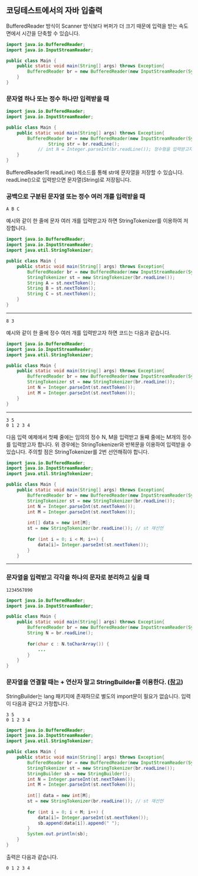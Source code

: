 ## 코딩테스트에서의 자바 입출력
BufferedReader 방식이 Scanner 방식보다 버퍼가 더 크기 때문에 입력을 받는 속도 면에서 시간을 단축할 수 있습니다.
```Java
import java.io.BufferedReader;
import java.io.InputStreamReader;

public class Main {
	public static void main(String[] args) throws Exception{
		BufferedReader br = new BufferedReader(new InputStreamReader(System.in));
	}
}
```
### 문자열 하나 또는 정수 하나만 입력받을 때
```Java
import java.io.BufferedReader;
import java.io.InputStreamReader;

public class Main {
	public static void main(String[] args) throws Exception{
		BufferedReader br = new BufferedReader(new InputStreamReader(System.in));
            	String str = br.readLine();
            // int N = Integer.parseInt(br.readLine()); 정수형을 입력받고자 함
	}
}
```
BufferedReader의 readLine() 메소드를 통해 str에 문자열을 저장할 수 있습니다. readLine()으로 입력받으면 문자열(String)로 저장됩니다.
### 공백으로 구분된 문자열 또는 정수 여러 개를 입력받을 때
```
A B C
```
예시와 같이 한 줄에 문자 여러 개를 입력받고자 하면 StringTokenizer를 이용하여 저장합니다.
```Java
import java.io.BufferedReader;
import java.io.InputStreamReader;
import java.util.StringTokenizer;

public class Main {
	public static void main(String[] args) throws Exception{
		BufferedReader br = new BufferedReader(new InputStreamReader(System.in));
		StringTokenizer st = new StringTokenizer(br.readLine());
		String A = st.nextToken();
		String B = st.nextToken();
		String C = st.nextToken();
	}
}
```
<hr/>

```
8 3
```

예시와 같이 한 줄에 정수 여러 개를 입력받고자 하면 코드는 다음과 같습니다.
```Java
import java.io.BufferedReader;
import java.io.InputStreamReader;
import java.util.StringTokenizer;

public class Main {
	public static void main(String[] args) throws Exception{
		BufferedReader br = new BufferedReader(new InputStreamReader(System.in));
		StringTokenizer st = new StringTokenizer(br.readLine());
		int N = Integer.parseInt(st.nextToken());
		int M = Integer.parseInt(st.nextToken());
	}
}
```
<hr/>

```
3 5
0 1 2 3 4
```

다음 입력 예제에서 첫째 줄에는 임의의 정수 N, M을 입력받고 둘째 줄에는 M개의 정수를 입력받고자 합니다. 위 경우에는 StringTokenizer와 반복문을 이용하여 입력받을 수 있습니다. 주의할 점은 StringTokenizer를 2번 선언해줘야 합니다.
```Java
import java.io.BufferedReader;
import java.io.InputStreamReader;
import java.util.StringTokenizer;

public class Main {
	public static void main(String[] args) throws Exception{
		BufferedReader br = new BufferedReader(new InputStreamReader(System.in));
		StringTokenizer st = new StringTokenizer(br.readLine());
		int N = Integer.parseInt(st.nextToken());
		int M = Integer.parseInt(st.nextToken());
		
		int[] data = new int[M];
		st = new StringTokenizer(br.readLine()); // st 재선언
		
		for (int i = 0; i < M; i++) {
			data[i]= Integer.parseInt(st.nextToken());
		}	
	}
```
<hr/>

### 문자열을 입력받고 각각을 하나의 문자로 분리하고 싶을 때

```
1234567890
```
```Java
import java.io.BufferedReader;
import java.io.InputStreamReader;

public class Main {
	public static void main(String[] args) throws Exception{
		BufferedReader br = new BufferedReader(new InputStreamReader(System.in));
		String N = br.readLine();
		
		for(char c : N.toCharArray()) {
			...
		}
	}
}
```
### 문자열을 연결할 때는 + 연산자 말고 StringBuilder를 이용한다. ([참고](https://github.com/BinarySstar/problem-solving/blob/master/docs/strategies/string.md))
StringBuilder는 lang 패키지에 존재하므로 별도의 import문이 필요가 없습니다.
입력이 다음과 같다고 가정합니다.
```
3 5
0 1 2 3 4
```
```Java
import java.io.BufferedReader;
import java.io.InputStreamReader;
import java.util.StringTokenizer;

public class Main {
	public static void main(String[] args) throws Exception{
		BufferedReader br = new BufferedReader(new InputStreamReader(System.in));
		StringTokenizer st = new StringTokenizer(br.readLine());
		StringBuilder sb = new StringBuilder();
		int N = Integer.parseInt(st.nextToken());
		int M = Integer.parseInt(st.nextToken());
		
		int[] data = new int[M];
		st = new StringTokenizer(br.readLine()); // st 재선언
		
		for (int i = 0; i < M; i++) {
			data[i]= Integer.parseInt(st.nextToken());
			sb.append(data[i]).append(" ");
		}	
		System.out.println(sb);
	}
}
```
출력은 다음과 같습니다.
```
0 1 2 3 4
```
